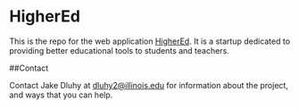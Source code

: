 # HigherEd

This is the repo for the web application [HigherEd](https://www.thisishighered.com). It is a startup dedicated to providing better educational tools to students and teachers.

##Contact

Contact Jake Dluhy at dluhy2@illinois.edu for information about the project, and ways that you can help.